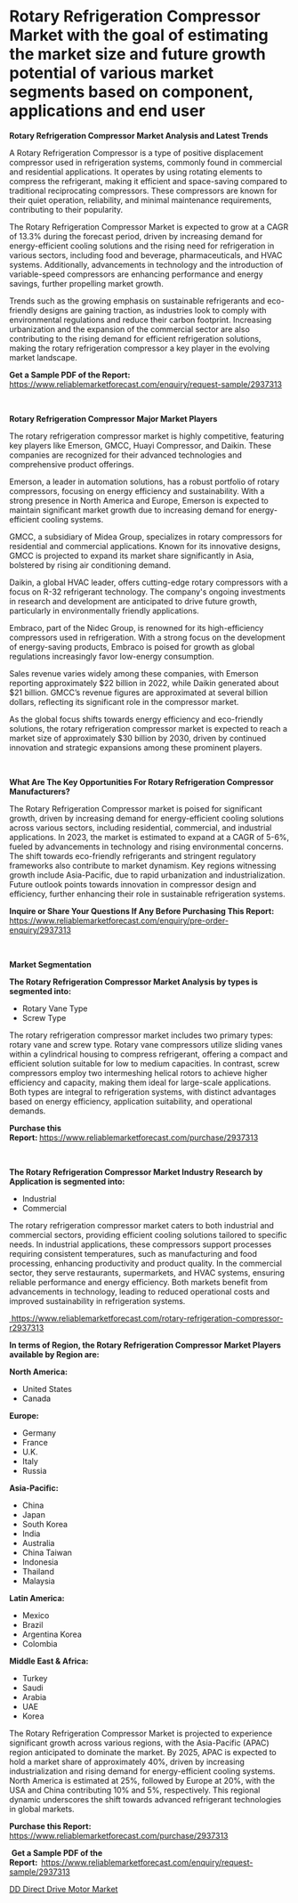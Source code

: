 <p><h1>Rotary Refrigeration Compressor Market with the goal of estimating the market size and future growth potential of various market segments based on component, applications and end user</h1></p><p><strong>Rotary Refrigeration Compressor Market Analysis and Latest Trends</strong></p>
<p><p>A Rotary Refrigeration Compressor is a type of positive displacement compressor used in refrigeration systems, commonly found in commercial and residential applications. It operates by using rotating elements to compress the refrigerant, making it efficient and space-saving compared to traditional reciprocating compressors. These compressors are known for their quiet operation, reliability, and minimal maintenance requirements, contributing to their popularity.</p><p>The Rotary Refrigeration Compressor Market is expected to grow at a CAGR of 13.3% during the forecast period, driven by increasing demand for energy-efficient cooling solutions and the rising need for refrigeration in various sectors, including food and beverage, pharmaceuticals, and HVAC systems. Additionally, advancements in technology and the introduction of variable-speed compressors are enhancing performance and energy savings, further propelling market growth. </p><p>Trends such as the growing emphasis on sustainable refrigerants and eco-friendly designs are gaining traction, as industries look to comply with environmental regulations and reduce their carbon footprint. Increasing urbanization and the expansion of the commercial sector are also contributing to the rising demand for efficient refrigeration solutions, making the rotary refrigeration compressor a key player in the evolving market landscape.</p></p>
<p><strong>Get a Sample PDF of the Report:&nbsp;</strong> <a href="https://www.reliablemarketforecast.com/enquiry/request-sample/2937313?utm_campaign=3120&utm_medium=2&utm_source=Github&utm_content=ia&utm_term=14032025&utm_id=rotary-refrigeration-compressor">https://www.reliablemarketforecast.com/enquiry/request-sample/2937313</a></p>
<p>&nbsp;</p>
<p><strong>Rotary Refrigeration Compressor Major Market Players</strong></p>
<p><p>The rotary refrigeration compressor market is highly competitive, featuring key players like Emerson, GMCC, Huayi Compressor, and Daikin. These companies are recognized for their advanced technologies and comprehensive product offerings. </p><p>Emerson, a leader in automation solutions, has a robust portfolio of rotary compressors, focusing on energy efficiency and sustainability. With a strong presence in North America and Europe, Emerson is expected to maintain significant market growth due to increasing demand for energy-efficient cooling systems.</p><p>GMCC, a subsidiary of Midea Group, specializes in rotary compressors for residential and commercial applications. Known for its innovative designs, GMCC is projected to expand its market share significantly in Asia, bolstered by rising air conditioning demand.</p><p>Daikin, a global HVAC leader, offers cutting-edge rotary compressors with a focus on R-32 refrigerant technology. The company's ongoing investments in research and development are anticipated to drive future growth, particularly in environmentally friendly applications.</p><p>Embraco, part of the Nidec Group, is renowned for its high-efficiency compressors used in refrigeration. With a strong focus on the development of energy-saving products, Embraco is poised for growth as global regulations increasingly favor low-energy consumption.</p><p>Sales revenue varies widely among these companies, with Emerson reporting approximately $22 billion in 2022, while Daikin generated about $21 billion. GMCC’s revenue figures are approximated at several billion dollars, reflecting its significant role in the compressor market. </p><p>As the global focus shifts towards energy efficiency and eco-friendly solutions, the rotary refrigeration compressor market is expected to reach a market size of approximately $30 billion by 2030, driven by continued innovation and strategic expansions among these prominent players.</p></p>
<p>&nbsp;</p>
<p><strong>What Are The Key Opportunities For Rotary Refrigeration Compressor Manufacturers?</strong></p>
<p><p>The Rotary Refrigeration Compressor market is poised for significant growth, driven by increasing demand for energy-efficient cooling solutions across various sectors, including residential, commercial, and industrial applications. In 2023, the market is estimated to expand at a CAGR of 5-6%, fueled by advancements in technology and rising environmental concerns. The shift towards eco-friendly refrigerants and stringent regulatory frameworks also contribute to market dynamism. Key regions witnessing growth include Asia-Pacific, due to rapid urbanization and industrialization. Future outlook points towards innovation in compressor design and efficiency, further enhancing their role in sustainable refrigeration systems.</p></p>
<p><strong>Inquire or Share Your Questions If Any Before Purchasing This Report:</strong> <a href="https://www.reliablemarketforecast.com/enquiry/pre-order-enquiry/2937313?utm_campaign=3120&utm_medium=2&utm_source=Github&utm_content=ia&utm_term=14032025&utm_id=rotary-refrigeration-compressor">https://www.reliablemarketforecast.com/enquiry/pre-order-enquiry/2937313</a></p>
<p>&nbsp;</p>
<p><strong>Market Segmentation</strong></p>
<p><strong>The Rotary Refrigeration Compressor Market Analysis by types is segmented into:</strong></p>
<p><ul><li>Rotary Vane Type</li><li>Screw Type</li></ul></p>
<p><p>The rotary refrigeration compressor market includes two primary types: rotary vane and screw type. Rotary vane compressors utilize sliding vanes within a cylindrical housing to compress refrigerant, offering a compact and efficient solution suitable for low to medium capacities. In contrast, screw compressors employ two intermeshing helical rotors to achieve higher efficiency and capacity, making them ideal for large-scale applications. Both types are integral to refrigeration systems, with distinct advantages based on energy efficiency, application suitability, and operational demands.</p></p>
<p><strong>Purchase this Report:&nbsp;</strong><a href="https://www.reliablemarketforecast.com/purchase/2937313?utm_campaign=3120&utm_medium=2&utm_source=Github&utm_content=ia&utm_term=14032025&utm_id=rotary-refrigeration-compressor">https://www.reliablemarketforecast.com/purchase/2937313</a></p>
<p>&nbsp;</p>
<p><strong>The Rotary Refrigeration Compressor Market Industry Research by Application is segmented into:</strong></p>
<p><ul><li>Industrial</li><li>Commercial</li></ul></p>
<p><p>The rotary refrigeration compressor market caters to both industrial and commercial sectors, providing efficient cooling solutions tailored to specific needs. In industrial applications, these compressors support processes requiring consistent temperatures, such as manufacturing and food processing, enhancing productivity and product quality. In the commercial sector, they serve restaurants, supermarkets, and HVAC systems, ensuring reliable performance and energy efficiency. Both markets benefit from advancements in technology, leading to reduced operational costs and improved sustainability in refrigeration systems.</p></p>
<p><a href="https://www.reliablemarketforecast.com/rotary-refrigeration-compressor-r2937313?utm_campaign=3120&utm_medium=2&utm_source=Github&utm_content=ia&utm_term=14032025&utm_id=rotary-refrigeration-compressor">&nbsp;https://www.reliablemarketforecast.com/rotary-refrigeration-compressor-r2937313</a></p>
<p><strong>In terms of Region, the Rotary Refrigeration Compressor Market Players available by Region are:</strong></p>
<p>
    <p> <strong> North America: </strong>
        <ul>
            <li>United States</li>
            <li>Canada</li>
        </ul>
        </p> 
    <p> <strong> Europe: </strong>
        <ul>
            <li>Germany</li>
            <li>France</li>
            <li>U.K.</li>
            <li>Italy</li>
            <li>Russia</li>
        </ul>
        </p> 
    <p> <strong> Asia-Pacific: </strong>
        <ul>
            <li>China</li>
            <li>Japan</li>
            <li>South Korea</li>
            <li>India</li>
            <li>Australia</li>
            <li>China Taiwan</li>
            <li>Indonesia</li>
            <li>Thailand</li>
            <li>Malaysia</li>
        </ul>
        </p> 
    <p> <strong> Latin America: </strong>
        <ul>
            <li>Mexico</li>
            <li>Brazil</li>
            <li>Argentina Korea</li>
            <li>Colombia</li>
        </ul>
        </p> 
    <p> <strong> Middle East & Africa: </strong>
        <ul>
            <li>Turkey</li>
            <li>Saudi</li>
            <li>Arabia</li>
            <li>UAE</li>
            <li>Korea</li>
        </ul>
    </p>
    </p>
<p><p>The Rotary Refrigeration Compressor Market is projected to experience significant growth across various regions, with the Asia-Pacific (APAC) region anticipated to dominate the market. By 2025, APAC is expected to hold a market share of approximately 40%, driven by increasing industrialization and rising demand for energy-efficient cooling systems. North America is estimated at 25%, followed by Europe at 20%, with the USA and China contributing 10% and 5%, respectively. This regional dynamic underscores the shift towards advanced refrigerant technologies in global markets.</p></p>
<p><strong>Purchase this Report: </strong><a href="https://www.reliablemarketforecast.com/purchase/2937313?utm_campaign=3120&utm_medium=2&utm_source=Github&utm_content=ia&utm_term=14032025&utm_id=rotary-refrigeration-compressor">https://www.reliablemarketforecast.com/purchase/2937313</a></p>
<p>&nbsp;<strong>Get a Sample PDF of the Report:&nbsp;&nbsp;</strong><a href="https://www.reliablemarketforecast.com/enquiry/request-sample/2937313?utm_campaign=3120&utm_medium=2&utm_source=Github&utm_content=ia&utm_term=14032025&utm_id=rotary-refrigeration-compressor">https://www.reliablemarketforecast.com/enquiry/request-sample/2937313</a></p>
<p><strong></strong></p>
<p><p><a href="https://github.com/saoneubeh8/Market-Research-Report-List-1/blob/main/dd-direct-drive-motor-market.md?utm_campaign=3120&utm_medium=2&utm_source=Github&utm_content=ia&utm_term=14032025&utm_id=rotary-refrigeration-compressor">DD Direct Drive Motor Market</a></p></p>